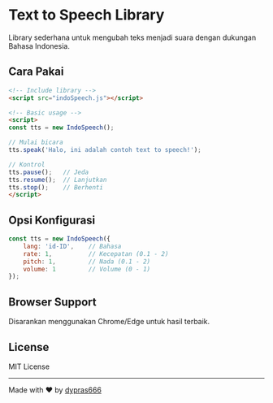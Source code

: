 # Text to Speech Library

Library sederhana untuk mengubah teks menjadi suara dengan dukungan Bahasa Indonesia.

## Cara Pakai

```html
<!-- Include library -->
<script src="indoSpeech.js"></script>

<!-- Basic usage -->
<script>
const tts = new IndoSpeech();

// Mulai bicara
tts.speak('Halo, ini adalah contoh text to speech!');

// Kontrol
tts.pause();   // Jeda
tts.resume();  // Lanjutkan
tts.stop();    // Berhenti
</script>
```

## Opsi Konfigurasi

```javascript
const tts = new IndoSpeech({
    lang: 'id-ID',    // Bahasa
    rate: 1,          // Kecepatan (0.1 - 2)
    pitch: 1,         // Nada (0.1 - 2)
    volume: 1         // Volume (0 - 1)
});
```

## Browser Support
Disarankan menggunakan Chrome/Edge untuk hasil terbaik.

## License
MIT License

---
Made with ❤️ by [dypras666](https://github.com/dypras666)
